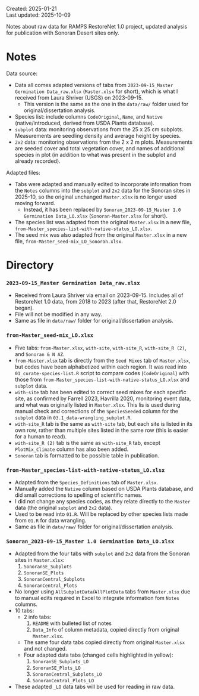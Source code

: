 Created: 2025-01-21  
Last updated: 2025-10-09  
  
Notes about raw data for RAMPS RestoreNet 1.0 project, updated analysis for publication with Sonoran Desert sites only.

# Notes
Data source:
- Data all comes adapted versions of tabs from  `2023-09-15_Master Germination Data_raw.xlsx` (`Master.xlsx` for short), which is what I received from Laura Shriver (USGS) on 2023-09-15.
    - This version is the same as the one in the `data/raw/` folder used for original/dissertation analysis.
- Species list: include columns `CodeOriginal`, `Name`, and `Native` (native/introduced, derived from USDA Plants database). 
- `subplot` data: monitoring observations from the 25 x 25 cm subplots. Measurements are seedling density and average height by species.
- `2x2` data: monitoring observations from the 2 x 2 m plots. Measurements are seeded cover and total vegetation cover, and names of additional species in plot (in addition to what was present in the subplot and already recorded). 

Adapted files:
- Tabs were adapted and manually edited to incorporate information from the `Notes` columns into the `subplot` and `2x2` data for the Sonoran sites in 2025-10, so the original unchanged `Master.xlsx` is no longer used moving forward. 
    - Instead, it has been replaced by `Sonoran_2023-09-15_Master 1.0 Germination Data_LO.xlsx` (`Sonoran-Master.xlsx` for short).
- The species list was adapted from the original `Master.xlsx` in a new file, `from-Master_species-list-with-native-status_LO.xlsx`.
- The seed mix was also adapted from the original `Master.xlsx` in a new file, `from-Master_seed-mix_LO_Sonoran.xlsx`.




# Directory
### `2023-09-15_Master Germination Data_raw.xlsx`
- Received from Laura Shriver via email on 2023-09-15. Includes all of RestoreNet 1.0 data, from 2018 to 2023 (after that, RestoreNet 2.0 began).
- File will not be modified in any way.  
- Same as file in `data/raw/` folder for original/dissertation analysis.

### `from-Master_seed-mix_LO.xlsx`
- Five tabs: `from-Master.xlsx`, `with-site`, `with-site_R`, `with-site_R (2)`, and `Sonoran & N AZ`.
- `from-Master.xlsx` tab is directly from the `Seed Mixes` tab of `Master.xlsx`, but codes have been alphabetized within each region. It was read into `01_curate-species-list.R` script to compare codes (`CodeOriginal`) with those from `from-Master_species-list-with-native-status_LO.xlsx` and `subplot` data.
- `with-site` tab has been edited to correct seed mixes for each specific site, as confirmed by Farrell 2023, Havrilla 2020, monitoring event data, and what was originally listed in `Master.xlsx`. This lis is used during manual check and corrections of the `SpeciesSeeded` column for the `subplot` data in `03.1_data-wrangling_subplot.R`.
- `with-site_R` tab is the same as `with-site` tab, but each site is listed in its own row, rather than multiple sites listed in the same row (this is easier for a human to read).
- `with-site_R (2)` tab is the same as `with-site_R` tab, except `PlotMix_Climate` column has also been added.
- `Sonoran` tab is formatted to be possible table in publication.
 
### `from-Master_species-list-with-native-status_LO.xlsx`
- Adapted from the `Species_Definitions` tab of `Master.xlsx`.
- Manually added the `Native` column based on USDA Plants database, and did small corrections to spelling of scientific names.
- I did not change any species codes, as they relate directly to the `Master` data (the original `subplot` and `2x2` data).
- Used to be read into `01.R`. Will be replaced by other species lists made from `01.R` for data wrangling.
- Same as file in `data/raw/` folder for original/dissertation analysis.

### `Sonoran_2023-09-15_Master 1.0 Germination Data_LO.xlsx`
- Adapted from the four tabs with `subplot` and `2x2` data from the Sonoran sites in `Master.xlsx`:
    1. `SonoranSE_Subplots`
    2. `SonoranSE_Plots`
    3. `SonoranCentral_Subplots`
    4. `SonoranCentral_Plots`
-  No longer using `AllSubplotData`/`AllPlotData` tabs from `Master.xlsx` due to manual edits required in Excel to integrate information fom `Notes` columns.
- 10 tabs: 
    - 2 info tabs:
        1. `README` with bulleted list of notes
        2. `Data_Info` of column metadata, copied directly from original `Master.xlsx`.
    - The same four data tabs copied directly from  original `Master.xlsx` and not changed.
    - Four adapted data tabs (changed cells highlighted in yellow):
        1. `SonoranSE_Subplots_LO`
        2. `SonoranSE_Plots_LO`
        3. `SonoranCentral_Subplots_LO`
        4. `SonoranCentral_Plots_LO`
- These adapted `_LO` data tabs will be used for reading in raw data.